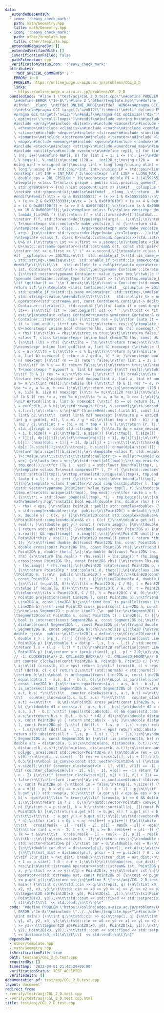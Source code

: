 ```yaml
---
data:
  _extendedDependsOn:
  - icon: ':heavy_check_mark:'
    path: math/Geometry.hpp
    title: math/Geometry.hpp
  - icon: ':heavy_check_mark:'
    path: other/template.hpp
    title: other/template.hpp
  _extendedRequiredBy: []
  _extendedVerifiedWith: []
  _isVerificationFailed: false
  _pathExtension: cpp
  _verificationStatusIcon: ':heavy_check_mark:'
  attributes:
    '*NOT_SPECIAL_COMMENTS*': ''
    ERROR: 1e-8
    PROBLEM: https://onlinejudge.u-aizu.ac.jp/problems/CGL_2_D
    links:
    - https://onlinejudge.u-aizu.ac.jp/problems/CGL_2_D
  bundledCode: "#line 1 \"test/aoj/CGL_2_D.test.cpp\"\n#define PROBLEM \"https://onlinejudge.u-aizu.ac.jp/problems/CGL_2_D\"\
    \n#define ERROR \"1e-8\"\n#line 2 \"other/template.hpp\"\n#define _CRT_SECURE_NO_WARNINGS\n\
    #ifndef __clang__\n#ifdef ONLINE_JUDGE\n#ifdef _WIN64\n#pragma GCC target(\"avx2\"\
    )\n#else\n#pragma GCC target(\"avx512f\")\n#endif\n#elif defined EVAL\n#else\n\
    #pragma GCC target(\"avx2\")\n#endif\n#pragma GCC optimize(\"O3\")\n#pragma GCC\
    \ optimize(\"unroll-loops\")\n#endif\n#include <string.h>\n#include <algorithm>\n\
    #include <array>\n#include <bitset>\n#include <cassert>\n#include <cfloat>\n#include\
    \ <chrono>\n#include <climits>\n#include <cmath>\n#include <complex>\n#include\
    \ <ctime>\n#include <deque>\n#include <fstream>\n#include <functional>\n#include\
    \ <iomanip>\n#include <iostream>\n#include <iterator>\n#include <list>\n#include\
    \ <map>\n#include <memory>\n#include <queue>\n#include <random>\n#include <set>\n\
    #include <stack>\n#include <string>\n#include <unordered_map>\n#include <unordered_set>\n\
    #include <utility>\n#include <vector>\n\n#define rep(i, n) for (int i = 0; i <\
    \ (n); i++)\n#define REP(i, n) for (int i = 1; i <= (n); i++)\n#define all(V)\
    \ V.begin(), V.end()\n\nusing i128 = __int128_t;\nusing u128 = __uint128_t;\n\
    using uint = unsigned int;\nusing lint = long long;\nusing ulint = unsigned long\
    \ long;\nusing IP = std::pair<int, int>;\nusing LP = std::pair<lint, lint>;\n\n\
    constexpr int INF = INT_MAX / 2;\nconstexpr lint LINF = LLONG_MAX / 2;\nconstexpr\
    \ double eps = DBL_EPSILON * 10;\nconstexpr double PI = 3.141592653589793238462643383279;\n\
    \ntemplate <class T>\nclass prique : public std::priority_queue<T, std::vector<T>,\
    \ std::greater<T>> {\n};\nint popcount(uint x) {\n#if __cplusplus >= 202002L\n\
    \treturn std::popcount(x);\n#else\n#ifndef __clang__\n\treturn __builtin_popcount(x);\n\
    #endif\n#endif\n\tx = (x & 0x55555555) + (x >> 1 & 0x55555555);\n\tx = (x & 0x33333333)\
    \ + (x >> 2 & 0x33333333);\n\tx = (x & 0x0f0f0f0f) + (x >> 4 & 0x0f0f0f0f);\n\t\
    x = (x & 0x00ff00ff) + (x >> 8 & 0x00ff00ff);\n\treturn (x & 0x0000ffff) + (x\
    \ >> 16 & 0x0000ffff);\n}\ntemplate <class F>\ninline constexpr decltype(auto)\
    \ lambda_fix(F&& f) {\n\treturn [f = std::forward<F>(f)](auto&&... args) {\n\t\
    \treturn f(f, std::forward<decltype(args)>(args)...);\n\t};\n}\ntemplate <class\
    \ T>\nconstexpr std::vector<T> make_vec(size_t n) {\n\treturn std::vector<T>(n);\n\
    }\ntemplate <class T, class... Args>\nconstexpr auto make_vec(size_t n, Args&&...\
    \ args) {\n\treturn std::vector<decltype(make_vec<T>(args...))>(\n\t\tn, make_vec<T>(std::forward<Args>(args)...));\n\
    }\ntemplate <class T, class U>\nstd::istream& operator>>(std::istream& ist, std::pair<T,\
    \ U>& x) {\n\treturn ist >> x.first >> x.second;\n}\ntemplate <class T, class\
    \ U>\nstd::ostream& operator<<(std::ostream& ost, const std::pair<T, U>& x) {\n\
    \treturn ost << x.first << \" \" << x.second;\n}\ntemplate <class Container,\n\
    #if __cplusplus >= 201703L\n\t\t  std::enable_if_t<!std::is_same_v<Container,\
    \ std::string>,\n#else\n\t\t  std::enable_if_t<!std::is_same<Container, std::string>::value,\n\
    #endif\n\t\t\t\t\t\t   std::nullptr_t> = nullptr>\nauto operator>>(std::istream&\
    \ ist, Container& cont)\n\t-> decltype(typename Container::iterator(), std::cin)&\
    \ {\n\tstd::vector<typename Container::value_type> tmp;\n\twhile (true) {\n\t\t\
    typename Container::value_type t;\n\t\tist >> t;\n\t\ttmp.emplace_back(t);\n\t\
    \tif (getchar() == '\\n') break;\n\t}\n\tcont = Container(std::move(tmp));\n\t\
    return ist;\n}\ntemplate <class Container,\n#if __cplusplus >= 201703L\n\t\t \
    \ std::enable_if_t<!std::is_same_v<Container, std::string>,\n#else\n\t\t  std::enable_if_t<!std::is_same<Container,\
    \ std::string>::value,\n#endif\n\t\t\t\t\t\t   std::nullptr_t> = nullptr>\nauto\
    \ operator<<(std::ostream& ost, const Container& cont)\n\t-> decltype(typename\
    \ Container::iterator(), std::cout)& {\n\tfor (auto it = cont.begin(); it != cont.end();\
    \ it++) {\n\t\tif (it != cont.begin()) ost << ' ';\n\t\tost << *it;\n\t}\n\treturn\
    \ ost;\n}\ntemplate <class Container>\nauto sum(const Container& cont)\n\t-> decltype(typename\
    \ Container::iterator(), 0LL) {\n\tlint res = 0;\n\tfor (auto it = cont.begin();\
    \ it != cont.end(); it++) res += *it;\n\treturn res;\n}\ntemplate <class T, class\
    \ U>\nconstexpr inline bool chmax(T& lhs, const U& rhs) noexcept {\n\tif (lhs\
    \ < rhs) {\n\t\tlhs = rhs;\n\t\treturn true;\n\t}\n\treturn false;\n}\ntemplate\
    \ <class T, class U>\nconstexpr inline bool chmin(T& lhs, const U& rhs) noexcept\
    \ {\n\tif (lhs > rhs) {\n\t\tlhs = rhs;\n\t\treturn true;\n\t}\n\treturn false;\n\
    }\nconstexpr inline lint gcd(lint a, lint b) noexcept {\n\twhile (b) {\n\t\tlint\
    \ c = a;\n\t\ta = b;\n\t\tb = c % b;\n\t}\n\treturn a;\n}\ninline lint lcm(lint\
    \ a, lint b) noexcept { return a / gcd(a, b) * b; }\nconstexpr bool isprime(lint\
    \ n) noexcept {\n\tif (n == 1) return false;\n\tfor (int i = 2; i * i <= n; i++)\
    \ {\n\t\tif (n % i == 0) return false;\n\t}\n\treturn true;\n}\ntemplate <class\
    \ T>\nconstexpr T mypow(T a, lint b) noexcept {\n\tT res(1);\n\twhile (true) {\n\
    \t\tif (b & 1) res *= a;\n\t\tb >>= 1;\n\t\tif (!b) break;\n\t\ta *= a;\n\t}\n\
    \treturn res;\n}\nconstexpr lint modpow(lint a, lint b, lint m) noexcept {\n\t\
    a %= m;\n\tlint res(1);\n\twhile (b) {\n\t\tif (b & 1) res *= a, res %= m;\n\t\
    \ta *= a, a %= m, b >>= 1;\n\t}\n\treturn res;\n}\nconstexpr i128 modpow(i128\
    \ a, i128 b, i128 m) noexcept {\n\ta %= m;\n\ti128 res(1);\n\twhile (b) {\n\t\t\
    if (b & 1) res *= a, res %= m;\n\t\ta *= a, a %= m, b >>= 1;\n\t}\n\treturn res;\n\
    }\nLP extGcd(lint a, lint b) noexcept {\n\tif (b == 0) return {1, 0};\n\tLP s\
    \ = extGcd(b, a % b);\n\tstd::swap(s.first, s.second);\n\ts.second -= a / b *\
    \ s.first;\n\treturn s;\n}\nLP ChineseRem(const lint& b1, const lint& m1, const\
    \ lint& b2,\n\t\t\t  const lint& m2) noexcept {\n\tauto p = extGcd(m1, m2);\n\t\
    lint g = gcd(m1, m2), l = m1 / g * m2;\n\tlint tmp = (b2 - b1) / g * p.first %\
    \ (m2 / g);\n\tlint r = (b1 + m1 * tmp + l) % l;\n\treturn {r, l};\n}\nint LCS(const\
    \ std::string& a, const std::string& b) {\n\tauto dp = make_vec<int>(a.size()\
    \ + 1, b.size() + 1);\n\trep(i, a.size()) {\n\t\trep(j, b.size()) {\n\t\t\tchmax(dp[i\
    \ + 1][j], dp[i][j]);\n\t\t\tchmax(dp[i][j + 1], dp[i][j]);\n\t\t\tif (a[i] ==\
    \ b[j]) chmax(dp[i + 1][j + 1], dp[i][j] + 1);\n\t\t}\n\t\tchmax(dp[i + 1][b.size()],\
    \ dp[i][b.size()]);\n\t}\n\trep(j, b.size()) chmax(dp[a.size()][j + 1], dp[a.size()][j]);\n\
    \treturn dp[a.size()][b.size()];\n}\ntemplate <class T, std::enable_if_t<std::is_convertible<int,\
    \ T>::value,\n\t\t\t\t\t\t\t\t\tstd::nullptr_t> = nullptr>\nvoid compress(std::vector<T>&\
    \ vec) {\n\tauto tmp = vec;\n\tstd::sort(all(tmp));\n\ttmp.erase(std::unique(all(tmp)),\
    \ tmp.end());\n\tfor (T& i : vec) i = std::lower_bound(all(tmp), i) - tmp.begin();\n\
    }\ntemplate <class T>\nvoid compress(T* l, T* r) {\n\tstd::vector<T> tmp(l, r);\n\
    \tstd::sort(all(tmp));\n\ttmp.erase(std::unique(all(tmp)), tmp.end());\n\tfor\
    \ (auto i = l; i < r; i++) {\n\t\t*i = std::lower_bound(all(tmp), *i) - tmp.begin();\n\
    \t}\n}\ntemplate <class InputIter>\nvoid compress(InputIter l, InputIter r) {\n\
    \tstd::vector<typename InputIter::value_type> tmp(l, r);\n\tstd::sort(all(tmp));\n\
    \ttmp.erase(std::unique(all(tmp)), tmp.end());\n\tfor (auto i = l; i < r; i++)\
    \ {\n\t\t*i = std::lower_bound(all(tmp), *i) - tmp.begin();\n\t}\n}\n#line 2 \"\
    math/Geometry.hpp\"\nstatic bool equal(double lhs, double rhs) { return std::abs(lhs\
    \ - rhs) < eps; }\n\nclass Point2D : public std::complex<double> {\n\tusing C\
    \ = std::complex<double>;\n\n  public:\n\tPoint2D() = default;\n\tPoint2D(double\
    \ x, double y) : C(x, y) {}\n\tPoint2D(const std::complex<double>& c) : C(c) {}\n\
    \tPoint2D(std::complex<double>&& c) : C(c) {}\n\n\tdouble get_x() const { return\
    \ real(); }\n\tdouble get_y() const { return imag(); }\n\n\tdouble abs() const\
    \ { return std::abs(*this); }\n\tbool equals(const Point2D& x) {\n\t\treturn equal(real(),\
    \ x.real()) && equal(imag(), x.imag());\n\t}\n\n\tPoint2D unit() const { return\
    \ Point2D(*this / abs()); }\n\tPoint2D normal() const { return *this * std::complex<double>(0,\
    \ 1); }\n\n\tfriend double dot(const Point2D& lhs, const Point2D& rhs);\n\tfriend\
    \ double cross(const Point2D& lhs, const Point2D& rhs);\n\tfriend Point2D rotate(const\
    \ Point2D& p, double theta);\n};\n\ndouble dot(const Point2D& lhs, const Point2D&\
    \ rhs) {\n\treturn lhs.real() * rhs.real() + lhs.imag() * rhs.imag();\n}\ndouble\
    \ cross(const Point2D& lhs, const Point2D& rhs) {\n\treturn lhs.real() * rhs.imag()\
    \ - lhs.imag() * rhs.real();\n}\nPoint2D rotate(const Point2D& p, double theta)\
    \ {\n\treturn Point2D(p * std::polar(1.0, theta));\n}\n\nclass Line2D {\n  protected:\n\
    \tPoint2D s, t;\n\n  public:\n\tLine2D() = default;\n\tLine2D(const Point2D& s_,\
    \ const Point2D& t_) : s(s_), t(t_) {}\n\tLine2D(double A, double B, double C)\
    \ {\n\t\tif (equal(A, 0))\n\t\t\ts = Point2D(0, C / B), t = Point2D(1, C / B);\n\
    \t\telse if (equal(B, 0))\n\t\t\ts = Point2D(C / A, 0), t = Point2D(C / A, 1);\n\
    \t\telse\n\t\t\ts = Point2D(0, C / B), t = Point2D(C / A, 0);\n\t}\n\n\tfriend\
    \ Point2D projection(const Line2D& l, const Point2D& p);\n\tfriend bool is_orthogonal(const\
    \ Line2D& a, const Line2D& b);\n\tfriend bool is_parallel(const Line2D& a, const\
    \ Line2D& b);\n\tfriend Point2D cross_point(const Line2D& a, const Line2D& b);\n\
    };\n\nclass Segment2D : public Line2D {\n  public:\n\tSegment2D() = default;\n\
    \tSegment2D(const Point2D& s, const Point2D& t) : Line2D(s, t) {}\n\n\tfriend\
    \ bool is_intersect(const Segment2D& a, const Segment2D& b);\n\tfriend double\
    \ distance(const Segment2D& l, const Point2D& p);\n\tfriend double distance(const\
    \ Segment2D& a, const Segment2D& b);\n};\n\nclass Circle2D {\n\tPoint2D p;\n\t\
    double r;\n\n  public:\n\tCircle2D() = default;\n\tCircle2D(const Point2D& p_,\
    \ double r_) : p(p_), r(r_) {}\n};\n\nPoint2D projection(const Line2D& l, const\
    \ Point2D& p) {\n\tdouble t = dot(p - l.s, l.s - l.t) / std::norm(l.s - l.t);\n\
    \treturn l.s + (l.s - l.t) * t;\n}\n\nPoint2D reflection(const Line2D& l, const\
    \ Point2D& p) {\n\treturn p + (projection(l, p) - p) * 2.0;\n}\n\n// 1: COUNTER_CLOCKWISE\n\
    // -1: CLOCKWISE\n// 2: ONLine2D_BACK\n// -2: ONLine2D_FRONT\n// 0: ON_Segment2D\n\
    int counter_clockwise(const Point2D& a, Point2D b, Point2D c) {\n\tb -= a, c -=\
    \ a;\n\tif (cross(b, c) > eps) return 1;\n\tif (cross(b, c) < -eps) return -1;\n\
    \tif (dot(b, c) < 0) return 2;\n\tif (std::norm(b) < std::norm(c)) return -2;\n\
    \treturn 0;\n}\n\nbool is_orthogonal(const Line2D& a, const Line2D& b) {\n\treturn\
    \ equal(dot(a.t - a.s, b.t - b.s), 0);\n}\n\nbool is_parallel(const Line2D& a,\
    \ const Line2D& b) {\n\treturn equal(cross(a.t - a.s, b.t - b.s), 0);\n}\n\nbool\
    \ is_intersect(const Segment2D& a, const Segment2D& b) {\n\treturn counter_clockwise(a.s,\
    \ a.t, b.s) *\n\t\t\t\t   counter_clockwise(a.s, a.t, b.t) <=\n\t\t\t   0 &&\n\
    \t\t   counter_clockwise(b.s, b.t, a.s) *\n\t\t\t\t   counter_clockwise(b.s, b.t,\
    \ a.t) <=\n\t\t\t   0;\n}\n\nPoint2D cross_point(const Line2D& a, const Line2D&\
    \ b) {\n\tdouble d1 = cross(a.t - a.s, b.t - b.s);\n\tdouble d2 = cross(a.t -\
    \ a.s, a.t - b.s);\n\tif (equal(std::abs(d1), 0) && equal(std::abs(d2), 0)) return\
    \ a.s;\n\treturn b.s + (b.t - b.s) * (d2 / d1);\n}\n\ndouble distance(const Point2D&\
    \ x, const Point2D& y) { return std::abs(x - y); }\n\ndouble distance(const Segment2D&\
    \ l, const Point2D& p) {\n\tif (dot(l.t - l.s, p - l.s) < eps) return std::abs(p\
    \ - l.s);\n\tif (dot(l.s - l.t, p - l.t) < eps) return std::abs(p - l.t);\n\t\
    return std::abs(cross(l.t - l.s, p - l.s) / (l.t - l.s));\n}\n\ndouble distance(const\
    \ Segment2D& a, const Segment2D& b) {\n\tif (is_intersect(a, b)) return 0;\n\t\
    double ans = distance(a, b.s);\n\tchmin(ans, distance(a, b.t));\n\tchmin(ans,\
    \ distance(b, a.s));\n\tchmin(ans, distance(b, a.t));\n\treturn ans;\n}\n\ndouble\
    \ polygon_area(const std::vector<Point2D>& v) {\n\tdouble res = cross(v.back(),\
    \ v[0]);\n\trep(i, v.size() - 1) res += cross(v[i], v[i + 1]);\n\treturn res *\
    \ 0.5;\n}\n\nbool is_convex(const std::vector<Point2D>& v) {\n\tconst int n =\
    \ v.size();\n\tif (counter_clockwise(v[n - 1], v[0], v[1]) == -1) return false;\n\
    \tif (counter_clockwise(v[n - 2], v[n - 1], v[0]) == -1) return false;\n\trep(i,\
    \ n - 2) {\n\t\tif (counter_clockwise(v[i], v[i + 1], v[i + 2]) == -1) return\
    \ false;\n\t}\n\treturn true;\n}\n\nint is_contained(const std::vector<Point2D>&\
    \ v, const Point2D& p) {\n\tbool in = false;\n\trep(i, v.size()) {\n\t\tPoint2D\
    \ a = v[i] - p, b = v[i == v.size() - 1 ? 0 : i + 1] - p;\n\t\tif (a.get_y() >\
    \ b.get_y()) std::swap(a, b);\n\t\tif (a.get_y() < eps && eps < b.get_y() && cross(a,\
    \ b) < -eps)\n\t\t\tin ^= true;\n\t\tif (cross(a, b) == 0 && dot(a, b) <= 0) return\
    \ 1;\n\t}\n\treturn in ? 2 : 0;\n}\n\nstd::vector<Point2D> convex_hull(std::vector<Point2D>\
    \ p) {\n\tint n = p.size(), k = 0;\n\tstd::sort(all(p), [](const Point2D& a, const\
    \ Point2D& b) {\n\t\treturn a.get_x() != b.get_x() ? a.get_x() < b.get_x()\n\t\
    \t\t\t\t\t\t\t\t  : a.get_y() < b.get_y();\n\t});\n\tstd::vector<Point2D> res(2\
    \ * n);\n\tfor (int i = 0; i < n; res[k++] = p[i++]) {\n\t\twhile (k >= 2 &&\n\
    \t\t\t   cross(res[k - 1] - res[k - 2], p[i] - res[k - 1]) < -eps)\n\t\t\tk--;\n\
    \t}\n\tfor (int i = n - 2, t = k + 1; i >= 0; res[k++] = p[i--]) {\n\t\twhile\
    \ (k >= t &&\n\t\t\t   cross(res[k - 1] - res[k - 2], p[i] - res[k - 1]) < -eps)\n\
    \t\t\tk--;\n\t}\n\tres.resize(k - 1);\n\treturn res;\n}\n\ndouble convex_polygon_diameter(const\
    \ std::vector<Point2D>& p) {\n\tint cur = 0;\n\tdouble res = 0;\n\trep(i, p.size())\
    \ {\n\t\tdouble cur_dist = distance(p[i], p[cur]), nxt_dist;\n\t\twhile (true)\
    \ {\n\t\t\tnxt_dist = distance(p[i], p[cur + 1 == p.size() ? 0 : cur + 1]);\n\t\
    \t\tif (cur_dist > nxt_dist) break;\n\t\t\tcur_dist = nxt_dist;\n\t\t\tcur = cur\
    \ + 1 == p.size() ? 0 : cur + 1;\n\t\t}\n\t\tchmax(res, cur_dist);\n\t}\n\treturn\
    \ res;\n}\n\nstd::istream& operator>>(std::istream& ist, Point2D& p) {\n\tdouble\
    \ x, y;\n\tist >> x >> y;\n\tp = Point2D(x, y);\n\treturn ist;\n}\n\nstd::ostream&\
    \ operator<<(std::ostream& ost, const Point2D& p) {\n\tost << p.get_x() << ' '\
    \ << p.get_y();\n\treturn ost;\n}\n#line 5 \"test/aoj/CGL_2_D.test.cpp\"\nint\
    \ main() {\n\tint q;\n\tstd::cin >> q;\n\trep(i, q) {\n\t\tint x0, y0, x1, y1,\
    \ x2, y2, x3, y3;\n\t\tstd::cin >> x0 >> y0 >> x1 >> y1 >> x2 >> y2 >> x3 >> y3;\n\
    \t\tSegment2D s0(Point2D(x0, y0), Point2D(x1, y1)),\n\t\t\ts1(Point2D(x2, y2),\
    \ Point2D(x3, y3));\n\t\tstd::cout << std::fixed << std::setprecision(12) << distance(s0,\
    \ s1)\n\t\t\t\t  << std::endl;\n\t}\n}\n"
  code: "#define PROBLEM \"https://onlinejudge.u-aizu.ac.jp/problems/CGL_2_D\"\n#define\
    \ ERROR \"1e-8\"\n#include \"../../other/template.hpp\"\n#include \"../../math/Geometry.hpp\"\
    \nint main() {\n\tint q;\n\tstd::cin >> q;\n\trep(i, q) {\n\t\tint x0, y0, x1,\
    \ y1, x2, y2, x3, y3;\n\t\tstd::cin >> x0 >> y0 >> x1 >> y1 >> x2 >> y2 >> x3\
    \ >> y3;\n\t\tSegment2D s0(Point2D(x0, y0), Point2D(x1, y1)),\n\t\t\ts1(Point2D(x2,\
    \ y2), Point2D(x3, y3));\n\t\tstd::cout << std::fixed << std::setprecision(12)\
    \ << distance(s0, s1)\n\t\t\t\t  << std::endl;\n\t}\n}"
  dependsOn:
  - other/template.hpp
  - math/Geometry.hpp
  isVerificationFile: true
  path: test/aoj/CGL_2_D.test.cpp
  requiredBy: []
  timestamp: '2022-04-01 21:43:29+09:00'
  verificationStatus: TEST_ACCEPTED
  verifiedWith: []
documentation_of: test/aoj/CGL_2_D.test.cpp
layout: document
redirect_from:
- /verify/test/aoj/CGL_2_D.test.cpp
- /verify/test/aoj/CGL_2_D.test.cpp.html
title: test/aoj/CGL_2_D.test.cpp
---
```

